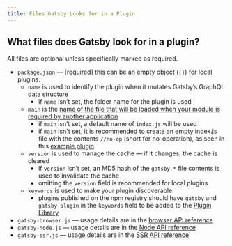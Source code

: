 ```yaml
---
title: Files Gatsby Looks for in a Plugin
---
```


## What files does Gatsby look for in a plugin?

All files are optional unless specifically marked as required.

- `package.json` — [required] this can be an empty object (`{}`) for local plugins. 
  - `name` is used to identify the plugin when it mutates Gatsby’s GraphQL data structure 
    - if `name` isn’t set, the folder name for the plugin is used
  - `main` is the [name of the file that will be loaded when your module is required by another application](https://docs.npmjs.com/creating-node-js-modules#create-the-file-that-will-be-loaded-when-your-module-is-required-by-another-application) 
    - if `main` isn’t set, a default name of `index.js` will be used
    - if `main` isn't set, it is recommended to create an empty index.js file with the contents `//no-op` (short for no-operation), as seen in this [example plugin](https://github.com/gatsbyjs/gatsby/tree/817a6c14543c73ea8f56c9f93d401b03adb44e9d/packages/gatsby-source-wikipedia)
  - `version` is used to manage the cache — if it changes, the cache is cleared 
    - if `version` isn’t set, an MD5 hash of the `gatsby-*` file contents is used to invalidate the cache
    - omitting the `version` field is recommended for local plugins
  - `keywords` is used to make your plugin discoverable 
    - plugins published on the npm registry should have `gatsby` and `gatsby-plugin` in the `keywords` field to be added to the [Plugin Library](/packages/)
- `gatsby-browser.js` — usage details are in the [browser API reference](/docs/browser-apis/)
- `gatsby-node.js` — usage details are in the [Node API reference](/docs/node-apis/)
- `gatsby-ssr.js` — usage details are in the [SSR API reference](/docs/ssr-apis/)